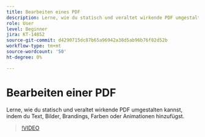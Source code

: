 ```yaml
---
title: Bearbeiten eines PDF
description: Lerne, wie du statisch und veraltet wirkende PDF umgestalten kannst, indem du Text, Bilder, Brandings, Farben oder Animationen hinzufügst
role: User
level: Beginner
jira: KT-14852
source-git-commit: d4290715dc87b65a96942a38d5ab96b76f82d52b
workflow-type: tm+mt
source-wordcount: '50'
ht-degree: 0%

---
```


# Bearbeiten einer PDF

Lerne, wie du statisch und veraltet wirkende PDF umgestalten kannst, indem du Text, Bilder, Brandings, Farben oder Animationen hinzufügst.

>[!VIDEO](https://video.tv.adobe.com/v/3427024?quality=12&learn=on&hidetitle=true)
